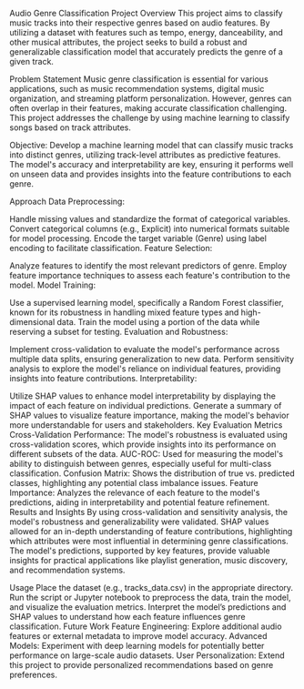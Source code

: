 Audio Genre Classification
Project Overview
This project aims to classify music tracks into their respective genres based on audio features. By utilizing a dataset with features such as tempo, energy, danceability, and other musical attributes, the project seeks to build a robust and generalizable classification model that accurately predicts the genre of a given track.

Problem Statement
Music genre classification is essential for various applications, such as music recommendation systems, digital music organization, and streaming platform personalization. However, genres can often overlap in their features, making accurate classification challenging. This project addresses the challenge by using machine learning to classify songs based on track attributes.

Objective: Develop a machine learning model that can classify music tracks into distinct genres, utilizing track-level attributes as predictive features. The model's accuracy and interpretability are key, ensuring it performs well on unseen data and provides insights into the feature contributions to each genre.

Approach
Data Preprocessing:

Handle missing values and standardize the format of categorical variables.
Convert categorical columns (e.g., Explicit) into numerical formats suitable for model processing.
Encode the target variable (Genre) using label encoding to facilitate classification.
Feature Selection:

Analyze features to identify the most relevant predictors of genre.
Employ feature importance techniques to assess each feature's contribution to the model.
Model Training:

Use a supervised learning model, specifically a Random Forest classifier, known for its robustness in handling mixed feature types and high-dimensional data.
Train the model using a portion of the data while reserving a subset for testing.
Evaluation and Robustness:

Implement cross-validation to evaluate the model's performance across multiple data splits, ensuring generalization to new data.
Perform sensitivity analysis to explore the model's reliance on individual features, providing insights into feature contributions.
Interpretability:

Utilize SHAP values to enhance model interpretability by displaying the impact of each feature on individual predictions.
Generate a summary of SHAP values to visualize feature importance, making the model's behavior more understandable for users and stakeholders.
Key Evaluation Metrics
Cross-Validation Performance: The model's robustness is evaluated using cross-validation scores, which provide insights into its performance on different subsets of the data.
AUC-ROC: Used for measuring the model's ability to distinguish between genres, especially useful for multi-class classification.
Confusion Matrix: Shows the distribution of true vs. predicted classes, highlighting any potential class imbalance issues.
Feature Importance: Analyzes the relevance of each feature to the model's predictions, aiding in interpretability and potential feature refinement.
Results and Insights
By using cross-validation and sensitivity analysis, the model's robustness and generalizability were validated. SHAP values allowed for an in-depth understanding of feature contributions, highlighting which attributes were most influential in determining genre classifications. The model's predictions, supported by key features, provide valuable insights for practical applications like playlist generation, music discovery, and recommendation systems.

Usage
Place the dataset (e.g., tracks_data.csv) in the appropriate directory.
Run the script or Jupyter notebook to preprocess the data, train the model, and visualize the evaluation metrics.
Interpret the model’s predictions and SHAP values to understand how each feature influences genre classification.
Future Work
Feature Engineering: Explore additional audio features or external metadata to improve model accuracy.
Advanced Models: Experiment with deep learning models for potentially better performance on large-scale audio datasets.
User Personalization: Extend this project to provide personalized recommendations based on genre preferences.
